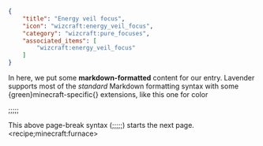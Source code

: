 ```json
{
    "title": "Energy veil focus",
    "icon": "wizcraft:energy_veil_focus",
    "category": "wizcraft:pure_focuses",
    "associated_items": [
        "wizcraft:energy_veil_focus"
    ]
}
```

In here, we put some **markdown-formatted** content for our entry. Lavender
supports most of the *standard* Markdown formatting syntax with some
{green}minecraft-specific{} extensions, like this one for color

;;;;;

This above page-break syntax (;;;;;) starts the next page.
<recipe;minecraft:furnace>
